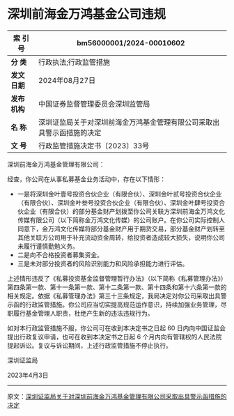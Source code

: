 # 深圳前海金万鸿基金公司违规

| 索 引 号     | bm56000001/2024-00010602                                     |
| ------------ | ------------------------------------------------------------ |
| **分    类** | 行政执法;行政监管措施                                        |
| **发文日期** | 2024年08月27日                                               |
| **发布机构** | 中国证券监督管理委员会深圳监管局                             |
| **名    称** | 深圳证监局关于对深圳前海金万鸿基金管理有限公司采取出具警示函措施的决定 |
| **文    号** | 行政监管措施决定书〔2023〕33号                               |



深圳前海金万鸿基金管理有限公司：

经查，你公司在从事私募基金业务活动中，存在以下情形：

- 一是将深圳金叶壹号投资合伙企业（有限合伙）、深圳金叶贰号投资合伙企业（有限合伙）、深圳金叶叁号投资合伙企业（有限合伙）、深圳金叶肆号投资合伙企业（有限合伙）的部分基金财产划拨至你公司关联方深圳前海金万鸿文化传媒有限公司（以下简称金万鸿文化传媒）的公司账户。在你公司实际控制人同意下，金万鸿文化传媒将部分基金财产用于期货交易，部分基金财产划转至其他关联方公司用于补充流动资金周转，给投资者造成较大损失，说明你公司未履行谨慎勤勉义务。
- 二是向不合格投资者募集资金。
- 三是未对部分投资者的风险识别能力和风险承担能力进行评估。

上述情形违反了《私募投资基金监督管理暂行办法》（以下简称《私募管理办法》）第四条第一款、第十一条第一款、第十二条第一款、第十四条和第十六条第一款的相关规定。依据《私募管理办法》第三十三条规定，我局决定对你公司采取出具警示函的行政监管措施。你公司应当切实提高规范运作意识，持续加强业务管理，尽职履行基金管理人职责，杜绝产生新的违法违规行为。

如对本行政监管措施不服，你公司可在收到本决定书之日起 60 日内向中国证监会提出行政复议申请，也可在收到本决定书之日起 6 个月内向有管辖权的人民法院提起诉讼。复议与诉讼期间，上述行政监管措施不停止执行。



深圳证监局

2023年4月3日



---

原文：[深圳证监局关于对深圳前海金万鸿基金管理有限公司采取出具警示函措施的决定](http://www.csrc.gov.cn/shenzhen/c104320/c7502976/content.shtml)

